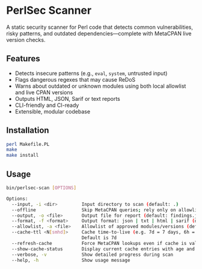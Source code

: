 # PerlSec Scanner

A static security scanner for Perl code that detects common vulnerabilities, risky patterns, and outdated dependencies—complete with MetaCPAN live version checks.

## Features

- Detects insecure patterns (e.g., `eval`, `system`, untrusted input)
- Flags dangerous regexes that may cause ReDoS
- Warns about outdated or unknown modules using both local allowlist and live CPAN versions
- Outputs HTML, JSON, Sarif or text reports
- CLI-friendly and CI-ready
- Extensible, modular codebase

## Installation

```bash
perl Makefile.PL
make
make install
```

## Usage

```bash
bin/perlsec-scan [OPTIONS]

Options:
  --input, -i <dir>         Input directory to scan (default: .)
  --offline                 Skip MetaCPAN queries; rely only on allowlist and cache
  --output, -o <file>       Output file for report (default: findings.json)
  --format, -f <format>     Output format: json | txt | html | sarif (default: json)
  --allowlist, -a <file>    Allowlist of approved modules/versions (default: allowed_modules.txt)
  --cache-ttl <N[smhd]>     Cache time-to-live (e.g. 7d = 7 days, 6h = 6 hours, 30m = 30 minutes).
                            Default is 7d
  --refresh-cache           Force MetaCPAN lookups even if cache is valid
  --show-cache-status       Display current cache entries with age and versions
  --verbose, -v             Show detailed progress during scan
  --help, -h                Show usage message
```
